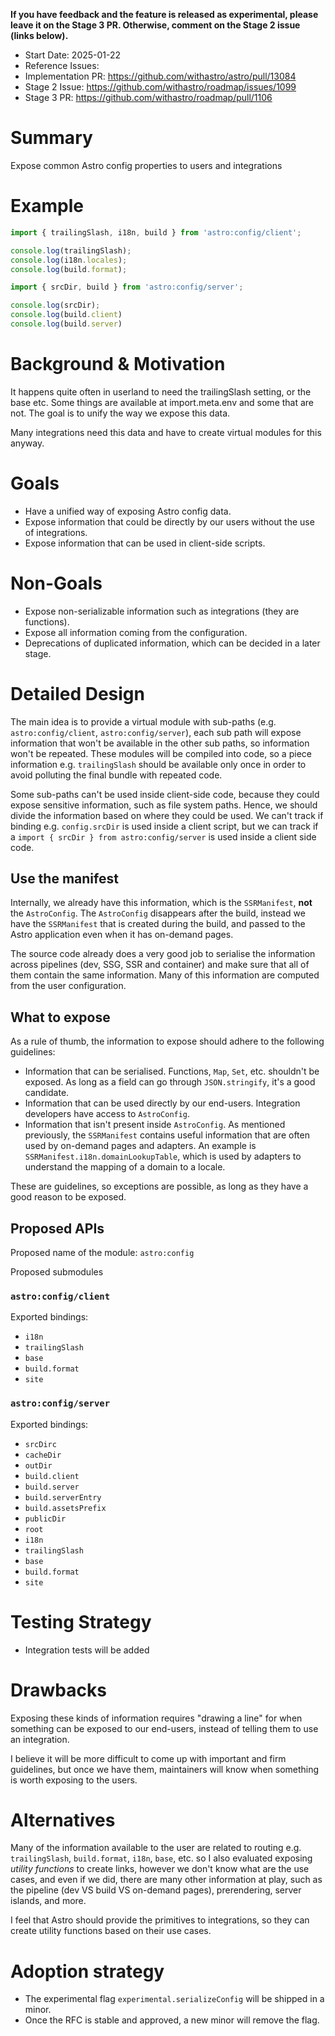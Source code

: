 <!--
  Note: You are probably looking for `stage-1--discussion-template.md`!
  This template is reserved for anyone championing an already-approved proposal.

  Community members who would like to propose an idea or feature should begin
  by creating a GitHub Discussion. See the repo README.md for more info.

  To use this template: create a new, empty file in the repo under `proposals/${ID}.md`.
  Replace `${ID}` with the official accepted proposal ID, found in the GitHub Issue
  of the accepted proposal.
-->

**If you have feedback and the feature is released as experimental, please leave it on the Stage 3 PR. Otherwise, comment on the Stage 2 issue (links below).**

- Start Date: 2025-01-22
- Reference Issues: 
- Implementation PR: https://github.com/withastro/astro/pull/13084
- Stage 2 Issue: https://github.com/withastro/roadmap/issues/1099
- Stage 3 PR: https://github.com/withastro/roadmap/pull/1106

# Summary

Expose common Astro config properties to users and integrations

# Example

```js
import { trailingSlash, i18n, build } from 'astro:config/client';

console.log(trailingSlash);
console.log(i18n.locales);
console.log(build.format);
```

```js
import { srcDir, build } from 'astro:config/server';

console.log(srcDir);
console.log(build.client)
console.log(build.server)
```

# Background & Motivation

It happens quite often in userland to need the trailingSlash setting, or the base etc. Some things are available at import.meta.env and some that are not. The goal is to unify the way we expose this data.

Many integrations need this data and have to create virtual modules for this anyway.

# Goals

- Have a unified way of exposing Astro config data.
- Expose information that could be directly by our users without the use of integrations.
- Expose information that can be used in client-side scripts.

# Non-Goals

- Expose non-serializable information such as integrations (they are functions).
- Expose all information coming from the configuration.
- Deprecations of duplicated information, which can be decided in a later stage.

# Detailed Design

The main idea is to provide a virtual module with sub-paths (e.g. `astro:config/client`, `astro:config/server`), each sub path will expose information that won't be available in the other sub paths, so information won't be repeated. These modules will be compiled into code, so a piece information e.g. `trailingSlash` should be available only once in order to avoid polluting the final bundle with repeated code.

Some sub-paths can't be used inside client-side code, because they could expose sensitive information, such as file system paths. Hence, we should divide the information based on where they could be used. We can't track if binding e.g. `config.srcDir` is used inside a client script, but we can track if a `import { srcDir } from astro:config/server` is used inside a client side code. 

## Use the manifest

Internally, we already have this information, which is the `SSRManifest`, **not** the `AstroConfig`. The `AstroConfig` disappears after the build, instead we have
the `SSRManifest` that is created during the build, and passed to the Astro application even when it has on-demand pages.

The source code already does a very good job to serialise the information across pipelines (dev, SSG, SSR and container) and make sure that all of them contain the same information. Many of this information are computed from the user configuration.

## What to expose

As a rule of thumb, the information to expose should adhere to the following guidelines:
- Information that can be serialised. Functions, `Map`, `Set`, etc. shouldn't be exposed. As long as a field can go through `JSON.stringify`, it's a good candidate. 
- Information that can be used directly by our end-users. Integration developers have access to `AstroConfig`.
- Information that isn't present inside `AstroConfig`. As mentioned previously, the `SSRManifest` contains useful information that are often used by on-demand pages and adapters.
  An example is `SSRManifest.i18n.domainLookupTable`, which is used by adapters to understand the mapping of a domain to a locale.

These are guidelines, so exceptions are possible, as long as they have a good reason to be exposed. 

## Proposed APIs

Proposed name of the module: `astro:config`

Proposed submodules

### `astro:config/client`

Exported bindings:

  - `i18n`
  - `trailingSlash`
  - `base`
  - `build.format`
  - `site`

### `astro:config/server`

Exported bindings:
  - `srcDirc`
  - `cacheDir`
  - `outDir`
  - `build.client`
  - `build.server`
  - `build.serverEntry`
  - `build.assetsPrefix`
  - `publicDir`
  - `root`
  - `i18n`
  - `trailingSlash`
  - `base`
  - `build.format`
  - `site`

# Testing Strategy

- Integration tests will be added

# Drawbacks

Exposing these kinds of information requires "drawing a line" for when something can be exposed to our end-users, instead of telling them to use an integration.

I believe it will be more difficult to come up with important and firm guidelines, but once we have them, maintainers will know when something is worth exposing to the users.

# Alternatives

Many of the information available to the user are related to routing e.g. `trailingSlash`, `build.format`, `i18n`, `base`, etc. 
so I also evaluated exposing *utility functions* to create links, however we don't know what are the use cases, and even if we did, there are many other information at play,
such as the pipeline (dev VS build VS on-demand pages), prerendering, server islands, and more. 

I feel that Astro should provide the primitives to integrations, so they can create utility functions based on their use cases.

# Adoption strategy

- The experimental flag `experimental.serializeConfig` will be shipped in a minor.
- Once the RFC is stable and approved, a new minor will remove the flag.



